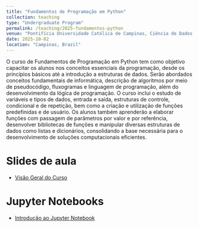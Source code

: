 ```yaml
---
title: "Fundamentos de Programação em Python"
collection: teaching
type: "Undergraduate Program"
permalink: /teaching/2025-fundamentos-python
venue: "Pontifícia Universidade Católica de Campinas, Ciência de Dados e Inteligência Artificial"
date: 2025-10-02
location: "Campinas, Brazil"
---
```


O curso de Fundamentos de Programação em Python tem como objetivo capacitar os alunos nos conceitos essenciais da programação, desde os princípios básicos até a introdução a estruturas de dados. Serão abordados conceitos fundamentais de informática, descrição de algoritmos por meio de pseudocódigo, fluxogramas e linguagem de programação, além do desenvolvimento da lógica de programação. O curso inclui o estudo de variáveis e tipos de dados, entrada e saída, estruturas de controle, condicional e de repetição, bem como a criação e utilização de funções predefinidas e de usuário. Os alunos também aprenderão a elaborar funções com passagem de parâmetros por valor e por referência, desenvolver bibliotecas de funções e manipular diversas estruturas de dados como listas e dicionários, consolidando a base necessária para o desenvolvimento de soluções computacionais eficientes.


# Slides de aula

- [Visão Geral do Curso](https://denmartins.github.io/files/lectures/01-FP-VisaoGeral.pdf)

# Jupyter Notebooks

- [Introdução ao Jupyter Notebook](https://denmartins.github.io/files/notebooks/01-FP-ConceitosBasicos.ipynb)